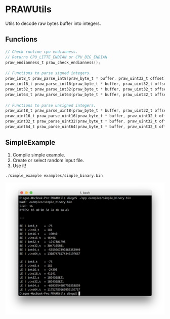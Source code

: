 # PRAWUtils

Utils to decode raw bytes buffer into integers.

## Functions
```c
// Check runtime cpu endianness.
// Returns CPU_LITTE_ENDIAN or CPU_BIG_ENDIAN
praw_endianness_t praw_check_endianness();

// Functions to parse signed integers.
praw_int8_t praw_parse_int8(praw_byte_t * buffer, praw_uint32_t offset);
praw_int16_t praw_parse_int16(praw_byte_t * buffer, praw_uint32_t offset, praw_endianness_t endianness);
praw_int32_t praw_parse_int32(praw_byte_t * buffer, praw_uint32_t offset, praw_endianness_t endianness);
praw_int64_t praw_parse_int64(praw_byte_t * buffer, praw_uint32_t offset, praw_endianness_t endianness);

// Functions to parse unsigned integers.
praw_uint8_t praw_parse_uint8(praw_byte_t * buffer, praw_uint32_t offset);
praw_uint16_t praw_parse_uint16(praw_byte_t * buffer, praw_uint32_t offset, praw_endianness_t endianness);
praw_uint32_t praw_parse_uint32(praw_byte_t * buffer, praw_uint32_t offset, praw_endianness_t endianness);
praw_uint64_t praw_parse_uint64(praw_byte_t * buffer, praw_uint32_t offset, praw_endianness_t endianness);
```

## SimpleExample
1. Compile simple example.
2. Create or select random input file.
4. Use it!

```c
./simple_example examples/simple_binary.bin
```

![Simple Example](https://raw.githubusercontent.com/diegojfer/PRAWUtils/master/examples/simple_screenshot.png)
